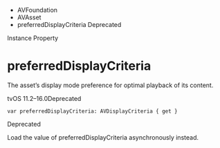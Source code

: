 

- AVFoundation
- AVAsset
-  preferredDisplayCriteria Deprecated

Instance Property

# preferredDisplayCriteria

The asset’s display mode preference for optimal playback of its content.

tvOS 11.2–16.0Deprecated

``` source
var preferredDisplayCriteria: AVDisplayCriteria { get }
```

Deprecated

Load the value of preferredDisplayCriteria asynchronously instead.

